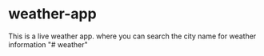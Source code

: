 # weather-app
This is a live weather app. where you can search the city name for weather information
"# weather" 
